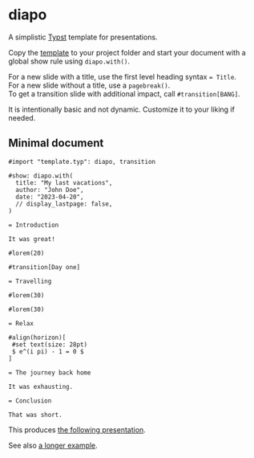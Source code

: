 # diapo

A simplistic [Typst](https://typst.app) template for presentations.

Copy the [template](template.typ) to your project folder and start your document with a global show rule using `diapo.with()`.

For a new slide with a title, use the first level heading syntax `= Title`. \
For a new slide without a title, use a `pagebreak()`. \
To get a transition slide with additional impact, call `#transition[BANG]`.

It is intentionally basic and not dynamic.
Customize it to your liking if needed.

## Minimal document

```typst
#import "template.typ": diapo, transition

#show: diapo.with(
  title: "My last vacations",
  author: "John Doe",
  date: "2023-04-20",
  // display_lastpage: false,
)

= Introduction

It was great!

#lorem(20)

#transition[Day one]

= Travelling

#lorem(30)

#lorem(30)

= Relax

#align(horizon)[
 #set text(size: 28pt)
 $ e^(i pi) - 1 = 0 $
]

= The journey back home

It was exhausting.

= Conclusion

That was short.
```

This produces [the following presentation](example.pdf).

See also [a longer example](long_example.typ).
